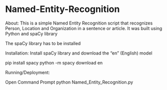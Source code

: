 # Named-Entity-Recognition

About: 
This is a simple Named Entity Recognition script that recognizes Person, Location and Organization in a sentence or article.
It was built using Python and spaCy library

The spaCy library has to be installed

Installation:
Install spaCy library and download the “en” (English) model

pip install spacy
python -m spacy download en

Running/Deployment:

Open Command Prompt
python Named_Entity_Recognition.py

